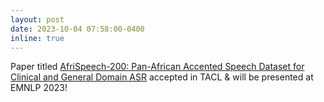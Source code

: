 ```yaml
---
layout: post
date: 2023-10-04 07:58:00-0400
inline: true
---
```


Paper titled [AfriSpeech-200: Pan-African Accented Speech Dataset for Clinical and General Domain ASR](https://direct.mit.edu/tacl/article/doi/10.1162/tacl_a_00627/118796/AfriSpeech-200-Pan-African-Accented-Speech-Dataset) accepted in TACL & will be presented at EMNLP 2023!